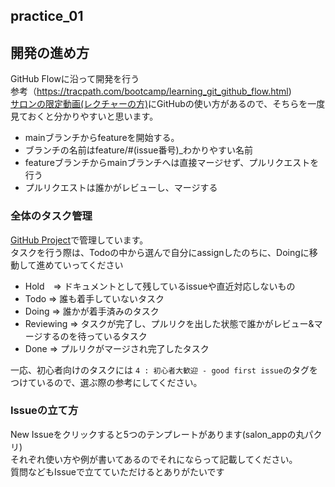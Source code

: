 
## practice_01

## 開発の進め方
GitHub Flowに沿って開発を行う  
参考（https://tracpath.com/bootcamp/learning_git_github_flow.html)  
[サロンの限定動画(レクチャーの方)](https://vimeo.com/showcase/7431597/video/441969458)にGitHubの使い方があるので、そちらを一度見ておくと分かりやすいと思います。  

- mainブランチからfeatureを開始する。
- ブランチの名前はfeature/#(issue番号)_わかりやすい名前
- featureブランチからmainブランチへは直接マージせず、プルリクエストを行う
- プルリクエストは誰かがレビューし、マージする

### 全体のタスク管理
[GitHub Project](https://github.com/kboyflutteruniv/couple_todo/projects/1)で管理しています。  
タスクを行う際は、Todoの中から選んで自分にassignしたのちに、Doingに移動して進めていってください  
- Hold　=> ドキュメントとして残しているissueや直近対応しないもの
- Todo => 誰も着手していないタスク
- Doing => 誰かが着手済みのタスク
- Reviewing => タスクが完了し、プルリクを出した状態で誰かがレビュー&マージするのを待っているタスク  
- Done => プルリクがマージされ完了したタスク  

一応、初心者向けのタスクには `4 : 初心者大歓迎 - good first issue`のタグをつけているので、選ぶ際の参考にしてください。  

### Issueの立て方
New Issueをクリックすると5つのテンプレートがあります(salon_appの丸パクリ)  
それぞれ使い方や例が書いてあるのでそれにならって記載してください。  
質問などもIssueで立てていただけるとありがたいです  





